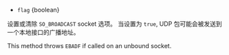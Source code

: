 <!-- YAML
added: v0.6.9
-->

* `flag` {boolean}

设置或清除 `SO_BROADCAST` socket 选项。
当设置为 `true`, UDP 包可能会被发送到一个本地接口的广播地址。

This method throws `EBADF` if called on an unbound socket.
